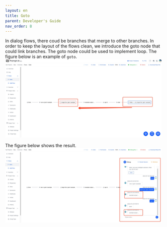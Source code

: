 ```yaml
---
layout: en
title: Goto
parent: Developer's Guide
nav_order: 8
---
```

<!-- 下图是`goto`的简单例子，更多例子等待您的探索。 -->
In dialog flows, there coud be branches that merge to other branches.  In order to keep the layout of the flows clean, we introduce the goto node that could link branches.  The goto node could be used to implement loop.  The figure below is an example of `goto`.  
![goto_flow](/assets/images/tutorial/goto_flow.jpg)

<!-- 下图为运行之后的结果: -->
The figure below shows the result. 
![goto_run](/assets/images/tutorial/goto_run.jpg)
